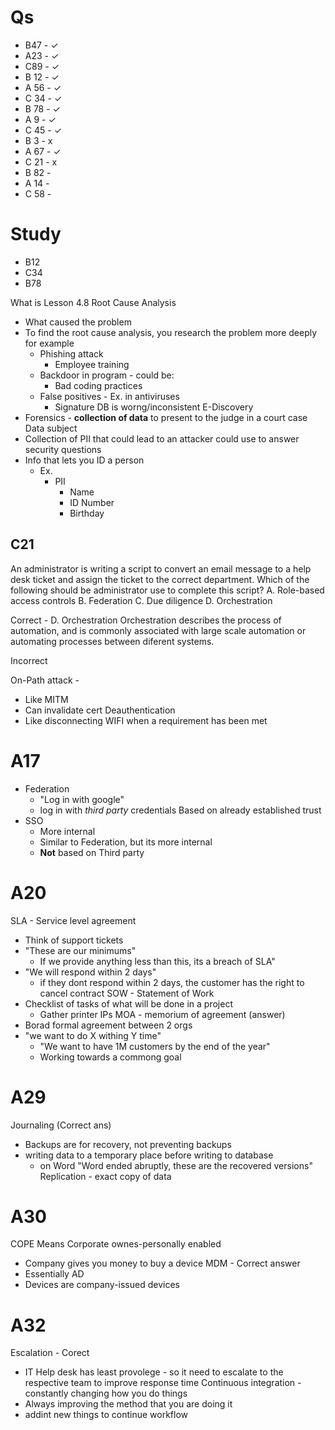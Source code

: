 # Qs

- B47    - ✓
- A23    - ✓
- C89    - ✓
- B 12   - ✓
- A 56   - ✓
- C 34   - ✓
- B 78   - ✓
- A 9    - ✓
- C 45   - ✓
- B 3    - x
- A 67   - ✓
- C 21   - x
- B 82   - 
- A 14   - 
- C 58   - 

# Study
- B12
- C34
- B78

What is
Lesson 4.8
Root Cause Analysis
- What caused the problem
- To find the root cause analysis, you research the problem more deeply for example
    - Phishing attack
        - Employee training
    - Backdoor in program - could be:
        - Bad coding practices
    - False positives - Ex. in antiviruses
        - Signature DB is worng/inconsistent
E-Discovery
- Forensics - **collection of data** to present to the judge in a court case
Data subject
- Collection of PII that could lead to an attacker could use to answer security questions
- Info that lets you ID a person
    - Ex.
        - PII
            - Name
            - ID Number
            - Birthday

## C21
An administrator is writing a script to convert an email message to a help desk ticket and assign the ticket to the correct department. Which of the following should be administrator use to complete this script?
A. Role-based access controls
B. Federation
C. Due diligence
D. Orchestration

Correct - D. Orchestration
Orchestration describes the process of automation, and is commonly associated with large scale automation or automating processes between diferent systems.


Incorrect

On-Path attack - 
- Like MITM 
- Can invalidate cert
Deauthentication
- Like disconnecting WIFI when a requirement has been met


# A17
- Federation
	- "Log in with google"
	- log in with *third party* credentials
	Based on already established trust
- SSO
	- More internal
	- Similar to Federation, but its more internal
	- **Not** based on Third party

# A20
SLA - Service level agreement
- Think of support tickets
- "These are our minimums"
	- If we provide anything less than this, its a breach of SLA"
- "We will respond within 2 days"
	- if they dont respond within 2 days, the customer has the right to cancel contract
SOW - Statement of Work
- Checklist of tasks of what will be done in a project
	- Gather printer IPs
MOA - memorium of agreement (answer) 
- Borad formal agreement between 2 orgs
- "we want to do X withing Y time"
	- "We want to have 1M customers by the end of the year"
	- Working towards a commong goal


# A29

Journaling (Correct ans)
- Backups are for recovery, not preventing backups
- writing data to a temporary place before writing to database
	- on Word "Word ended abruptly, these are the recovered versions"
Replication - exact copy of data

# A30
COPE Means Corporate ownes-personally enabled
- Company gives you money to buy a device
MDM - Correct answer
- Essentially AD
- Devices are company-issued devices

# A32
Escalation - Corect
- IT Help desk has least provolege - so it need to escalate to the respective team to improve response time
Continuous integration - constantly changing how you do things 
- Always improving the method that you are doing it
- addint new things to continue workflow